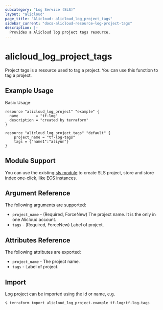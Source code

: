 ```yaml
---
subcategory: "Log Service (SLS)"
layout: "alicloud"
page_title: "Alicloud: alicloud_log_project_tags"
sidebar_current: "docs-alicloud-resource-log-project-tags"
description: |-
  Provides a Alicloud log project tags resource.
---
```


# alicloud\_log\_project_tags
Project tags is a resource used to tag a project. You can use this function to tag a project.

## Example Usage

Basic Usage

```
resource "alicloud_log_project" "example" {
  name        = "tf-log"
  description = "created by terraform"
}

resource "alicloud_log_project_tags" "default" {
    project_name = "tf-log-tags"
    tags = {"name1":"aliyun"}
}

```

## Module Support

You can use the existing [sls module](https://registry.terraform.io/modules/terraform-alicloud-modules/sls/alicloud) 
to create SLS project, store and store index one-click, like ECS instances.

## Argument Reference

The following arguments are supported:

* `project_name` - (Required, ForceNew) The project name. It is the only in one Alicloud account.
* `tags` - (Required, ForceNew) Label of project.

## Attributes Reference

The following attributes are exported:

* `project_name` - The project name.
* `tags` - Label of project.


## Import

Log project can be imported using the id or name, e.g.

```
$ terraform import alicloud_log_project.example tf-log:tf-log-tags
```
